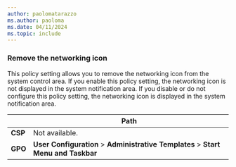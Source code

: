 ```yaml
---
author: paolomatarazzo
ms.author: paoloma
ms.date: 04/11/2024
ms.topic: include
---
```


### Remove the networking icon

This policy setting allows you to remove the networking icon from the system control area. If you enable this policy setting, the networking icon is not displayed in the system notification area. If you disable or do not configure this policy setting, the networking icon is displayed in the system notification area.

|  | Path |
|--|--|
| **CSP** | Not available. |
| **GPO** | **User Configuration** > **Administrative Templates** > **Start Menu and Taskbar** |
